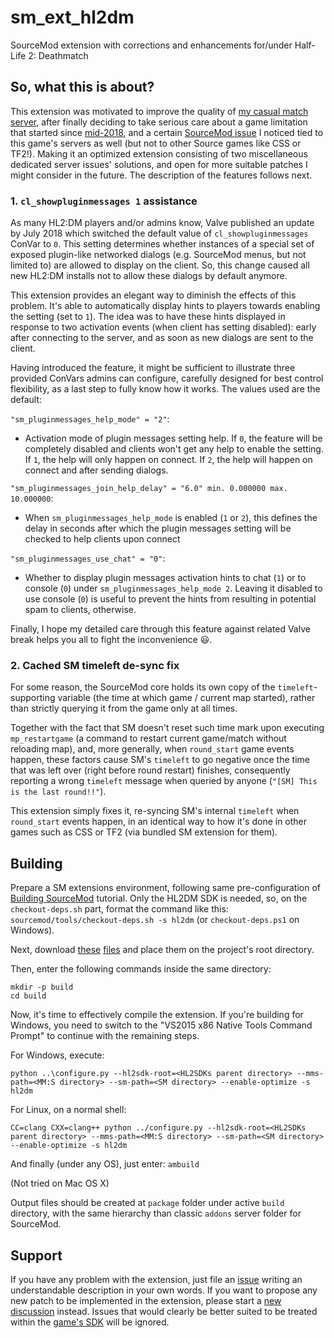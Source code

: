 # sm_ext_hl2dm
SourceMod extension with corrections and enhancements for/under Half-Life 2: Deathmatch

## So, what this is about?
This extension was motivated to improve the quality of [my casual match server](https://www.gametracker.com/server_info/194.99.21.233:27017), after finally deciding to take serious care about a game limitation that started since [mid-2018](https://store.steampowered.com/oldnews/42271), and a certain [SourceMod issue](https://github.com/alliedmodders/sourcemod/issues/1566) I noticed tied to this game's servers as well (but not to other Source games like CSS or TF2!). Making it an optimized extension consisting of two miscellaneous dedicated server issues' solutions, and open for more suitable patches I might consider in the future. The description of the features follows next.

### 1. `cl_showpluginmessages 1` assistance
As many HL2:DM players and/or admins know, Valve published an update by July 2018 which switched the default value of `cl_showpluginmessages` ConVar to `0`. This setting determines whether instances of a special set of exposed plugin-like networked dialogs (e.g. SourceMod menus, but not limited to) are allowed to display on the client. So, this change caused all new HL2:DM installs not to allow these dialogs by default anymore.

This extension provides an elegant way to diminish the effects of this problem. It's able to automatically display hints to players towards enabling the setting (set to `1`). The idea was to have these hints displayed in response to two activation events (when client has setting disabled): early after connecting to the server, and as soon as new dialogs are sent to the client.

Having introduced the feature, it might be sufficient to illustrate three provided ConVars admins can configure, carefully designed for best control flexibility, as a last step to fully know how it works. The values used are the default:

`"sm_pluginmessages_help_mode" = "2"`:
- Activation mode of plugin messages setting help. If `0`, the feature will be completely disabled and clients won't get any help to enable the setting. If `1`, the help will only happen on connect. If `2`, the help will happen on connect and after sending dialogs.

`"sm_pluginmessages_join_help_delay" = "6.0" min. 0.000000 max. 10.000000`:
- When `sm_pluginmessages_help_mode` is enabled (`1` or `2`), this defines the delay in seconds after which the plugin messages setting will be checked to help clients upon connect

`"sm_pluginmessages_use_chat" = "0"`:
- Whether to display plugin messages activation hints to chat (`1`) or to console (`0`) under `sm_pluginmessages_help_mode 2`. Leaving it disabled to use console (`0`) is useful to prevent the hints from resulting in potential spam to clients, otherwise.

Finally, I hope my detailed care through this feature against related Valve break helps you all to fight the inconvenience :smiley:.

### 2. Cached SM timeleft de-sync fix

For some reason, the SourceMod core holds its own copy of the `timeleft`-supporting variable (the time at which game / current map started), rather than strictly querying it from the game only at all times.

Together with the fact that SM doesn't reset such time mark upon executing `mp_restartgame` (a command to restart current game/match without reloading map), and, more generally, when `round_start` game events happen, these factors cause SM's `timeleft` to go negative once the time that was left over (right before round restart) finishes, consequently reporting a wrong `timeleft` message when queried by anyone (`"[SM] This is the last round!!"`).

This extension simply fixes it, re-syncing SM's internal `timeleft` when `round_start` events happen, in an identical way to how it's done in other games such as CSS or TF2 (via bundled SM extension for them).

## Building

Prepare a SM extensions environment, following same pre-configuration of [Building SourceMod](https://wiki.alliedmods.net/Building_SourceMod#Requirements) tutorial. Only the HL2DM SDK is needed, so, on the `checkout-deps.sh` part, format the command like this: `sourcemod/tools/checkout-deps.sh -s hl2dm` (or `checkout-deps.ps1` on Windows).

Next, download [these](https://raw.githubusercontent.com/alliedmodders/sourcemod/master/public/sample_ext/configure.py) [files](https://raw.githubusercontent.com/alliedmodders/sourcemod/master/public/sample_ext/AMBuildScript) and place them on the project's root directory.

Then, enter the following commands inside the same directory:

```
mkdir -p build
cd build
```

Now, it's time to effectively compile the extension. If you're building for Windows, you need to switch to the "VS2015 x86 Native Tools Command Prompt" to continue with the remaining steps.

For Windows, execute:

```
python ..\configure.py --hl2sdk-root=<HL2SDKs parent directory> --mms-path=<MM:S directory> --sm-path=<SM directory> --enable-optimize -s hl2dm
```

For Linux, on a normal shell:

```
CC=clang CXX=clang++ python ../configure.py --hl2sdk-root=<HL2SDKs parent directory> --mms-path=<MM:S directory> --sm-path=<SM directory> --enable-optimize -s hl2dm
```

And finally (under any OS), just enter: `ambuild`

(Not tried on Mac OS X)

Output files should be created at `package` folder under active `build` directory, with the same hierarchy than classic `addons` server folder for SourceMod.

## Support

If you have any problem with the extension, just file an [issue](https://github.com/Adrianilloo/sm_ext_hl2dm/issues/new) writing an understandable description in your own words. If you want to propose any new patch to be implemented in the extension, please start a [new discussion](https://github.com/Adrianilloo/sm_ext_hl2dm/discussions/new) instead. Issues that would clearly be better suited to be treated within the [game's SDK](https://github.com/ValveSoftware/source-sdk-2013) will be ignored.
